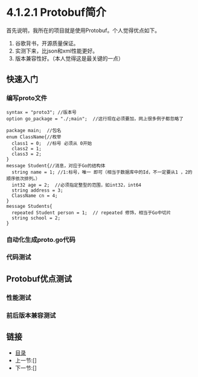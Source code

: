 # 4.1.2.1 Protobuf简介

首先说明，我所在的项目就是使用Protobuf。个人觉得优点如下。

1. 谷歌背书，开源质量保证。
2. 实测下来，比json和xml性能更好。
3. 版本兼容性好。（本人觉得这是最关键的一点）

## 快速入门

### 编写proto文件

```code
syntax = "proto3"; //版本号
option go_package = "./;main";  //这行现在必须要加，网上很多例子都忽略了

package main;  //包名
enum ClassName{//枚举
  class1 = 0;  //标号 必须从 0开始
  class2 = 1;
  class3 = 2;
}
message Student{//消息，对应于Go的结构体
  string name = 1; //1:标号，唯一 即可（相当于数据库中的Id，不一定要从1 ，2的顺序依次排列。）
  int32 age = 2;  //必须指定整型的范围，如int32，int64
  string address = 3;
  ClassName cn = 4;
}
message Students{
  repeated Student person = 1;  // repeated 修饰，相当于Go中切片
  string school = 2;
}

```

### 自动化生成proto.go代码

### 代码测试

## Protobuf优点测试

### 性能测试

### 前后版本兼容测试

## 链接

- [目录](directory.md)
- 上一节:[]
- 下一节:[]
